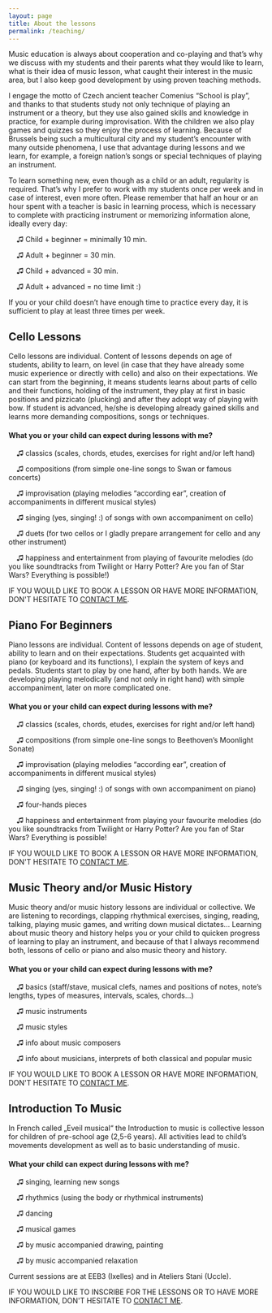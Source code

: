 ```yaml
---
layout: page
title: About the lessons
permalink: /teaching/
---
```


Music education is always about cooperation and co-playing and that’s why we discuss with my students and their parents what they would like to learn, what is their idea of music lesson, what caught their interest in the music area, but I also keep good development by using proven teaching methods.

I engage the motto of Czech ancient teacher Comenius “School is play”, and thanks to that students study not only technique of playing an instrument or a theory, but they use also gained skills and knowledge in practice, for example during improvisation. With the children we also play games and quizzes so they enjoy the process of learning. Because of Brussels being such a multicultural city and my student’s encounter with many outside phenomena, I use that advantage during lessons and we learn, for example, a foreign nation’s songs or special techniques of playing an instrument.

To learn something new, even though as a child or an adult, regularity is required. That’s why I prefer to work with my students once per week and in case of interest, even more often. Please remember that half an hour or an hour spent with a teacher is basic in learning process, which is necessary to complete with practicing instrument or memorizing information alone, ideally every day:


&nbsp;&nbsp;&nbsp; &#x266b; Child + beginner = minimally 10 min.

&nbsp;&nbsp;&nbsp; &#x266b; Adult + beginner = 30 min.

&nbsp;&nbsp;&nbsp; &#x266b; Child + advanced = 30 min.

&nbsp;&nbsp;&nbsp; &#x266b; Adult + advanced = no time limit :)

If you or your child doesn’t have enough time to practice every day, it is sufficient to play at least three times per week.


Cello Lessons
---
Cello lessons are individual. Content of lessons depends on age of students, ability to learn, on level (in case that they have already some music experience or directly with cello) and also on their expectations.
We can start from the beginning, it means students learns about parts of cello and their functions, holding of the instrument, they play at first in basic positions and pizzicato (plucking) and after they adopt way of playing with bow. If student is advanced, he/she is developing already gained skills and learns more demanding compositions, songs or techniques.

#### What you or your child can expect during lessons with me?
&nbsp;&nbsp;&nbsp; &#x266b; classics (scales, chords, etudes, exercises for right and/or left hand)

&nbsp;&nbsp;&nbsp; &#x266b; compositions (from simple one-line songs to Swan or famous concerts)

&nbsp;&nbsp;&nbsp; &#x266b; improvisation (playing melodies “according ear”, creation of accompaniments in different musical styles)

&nbsp;&nbsp;&nbsp; &#x266b; singing (yes, singing! :) of songs with own accompaniment on cello)

&nbsp;&nbsp;&nbsp; &#x266b; duets (for two cellos or I gladly prepare arrangement for cello and any other instrument)

&nbsp;&nbsp;&nbsp; &#x266b; happiness and entertainment from playing of favourite melodies (do you like soundtracks from Twilight or Harry Potter? Are you fan of Star Wars? Everything is possible!)

IF YOU WOULD LIKE TO BOOK A LESSON OR HAVE MORE INFORMATION, DON'T HESITATE TO [CONTACT ME](/contact/).

Piano For Beginners
---
Piano lessons are individual. Content of lessons depends on age of student, ability to learn and on their expectations. Students get acquainted with piano (or keyboard and its functions), I explain the system of keys and pedals. Students start to play by one hand, after by both hands. We are developing playing melodically (and not only in right hand) with simple accompaniment, later on more complicated one.

#### What you or your child can expect during lessons with me?
&nbsp;&nbsp;&nbsp; &#x266b; classics (scales, chords, etudes, exercises for right and/or left hand)

&nbsp;&nbsp;&nbsp; &#x266b; compositions (from simple one-line songs to Beethoven’s Moonlight Sonate)

&nbsp;&nbsp;&nbsp; &#x266b; improvisation (playing melodies “according ear”, creation of accompaniments in different musical styles)

&nbsp;&nbsp;&nbsp; &#x266b; singing (yes, singing! :) of songs with own accompaniment on piano)

&nbsp;&nbsp;&nbsp; &#x266b;  four-hands pieces

&nbsp;&nbsp;&nbsp; &#x266b; happiness and entertainment from playing your favourite melodies (do you like soundtracks from Twilight or Harry Potter? Are you fan of Star Wars? Everything is possible!

IF YOU WOULD LIKE TO BOOK A LESSON OR HAVE MORE INFORMATION, DON'T HESITATE TO [CONTACT ME](/contact/).


Music Theory and/or Music History
---
Music theory and/or music history lessons are individual or collective. We are listening to recordings, clapping rhythmical exercises, singing, reading, talking, playing music games, and writing down musical dictates...
Learning about music theory and history helps you or your child to quicken progress of learning to play an instrument, and because of that I always recommend both, lessons of cello or piano and also music theory and history.

#### What you or your child can expect during lessons with me?
&nbsp;&nbsp;&nbsp; &#x266b; basics (staff/stave, musical clefs, names and positions of notes, note’s lengths, types of measures, intervals, scales, chords...)

&nbsp;&nbsp;&nbsp; &#x266b; music instruments

&nbsp;&nbsp;&nbsp; &#x266b; music styles

&nbsp;&nbsp;&nbsp; &#x266b; info about music composers

&nbsp;&nbsp;&nbsp; &#x266b; info about musicians, interprets of both classical and popular music

IF YOU WOULD LIKE TO BOOK A LESSON OR HAVE MORE INFORMATION, DON'T HESITATE TO [CONTACT ME](/contact/).

Introduction To Music
---
In French called „Eveil musical“ the Introduction to music is collective lesson for children of pre-school age (2,5-6 years). All activities lead to child’s movements development as well as to basic understanding of music.

#### What your child can expect during lessons with me?
&nbsp;&nbsp;&nbsp; &#x266b; singing, learning new songs

&nbsp;&nbsp;&nbsp; &#x266b; rhythmics (using the body or rhythmical instruments)

&nbsp;&nbsp;&nbsp; &#x266b; dancing

&nbsp;&nbsp;&nbsp; &#x266b; musical games

&nbsp;&nbsp;&nbsp; &#x266b; by music accompanied drawing, painting

&nbsp;&nbsp;&nbsp; &#x266b; by music accompanied relaxation

Current sessions are at EEB3 (Ixelles) and in Ateliers Stani (Uccle).

IF YOU WOULD LIKE TO INSCRIBE FOR THE LESSONS OR TO HAVE MORE INFORMATION, DON'T HESITATE TO [CONTACT ME](/contact/).

